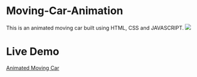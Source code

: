 # Moving-Car-Animation
This is an animated moving car built using HTML, CSS and JAVASCRIPT.
![](movingcar.gif)
# Live Demo
[Animated Moving Car](https://nivethitha167.000webhostapp.com/moving%20car/index.html)
